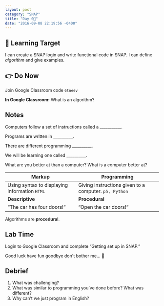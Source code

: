 ```yaml
---
layout: post
category: "SNAP"
title: "Day 0⃣"
date: "2016-09-08 22:19:56 -0400"
---
```


## 🎯 Learning Target
I can create a SNAP login and write functional code in SNAP.
I can define _algorithm_ and give examples.

## 👉 Do Now
Join Google Classroom code `6tneev`

**In Google Classroom:** What is an algorithm?

## Notes
Computers follow a set of instructions called a ___________.

Programs are written in __________.

There are different programming __________.

We will be learning one called __________.

What are you better at than a computer? What is a computer better at?

| Markup  |  Programming |
|---|---|
| Using syntax to  displaying information  `HTML`  |  Giving instructions given to a computer. `p5, Python` |
| **Descriptive**  |  **Procedural** |
| “The car has four doors!”  | “Open the car doors!”  |

Algorithms are **procedural**.

## Lab Time
Login to Google Classroom and complete “Getting set up in SNAP.”

Good luck have fun goodbye don't bother me... 🎉

## Debrief
1. What was challenging?
2. What was similar to programming you’ve done before? What was different?
3. Why can’t we just program in English?

